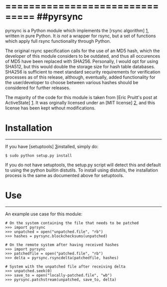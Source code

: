 ===============================
##pyrsync
===============================
pyrsync is a Python module which implements the [rsync algorithm] [1], 
written in pure Python. It *is not* a wrapper for rsync, but a set of 
functions which apply full rsync functionality through Python.

The original rsync specification calls for the use of an MD5 hash, which
the developer of this module considers to be outdated, and thus all 
occurences of MD5 have been replaced with SHA256. Personally, I would
opt for using SHA512, but this would double the storage size for hash
table databases. SHA256 is sufficient to meet standard security 
requirements for verification processes as of this release, although,
eventually, added functionality for the user/developer to choose between
various hashes should be considered for further releases.

The majority of the code for this module is taken from [Eric Pruitt's
post at ActiveState] [1]. It was orginally licensed under an [MIT license]
[2], and this license has been kept wthout modifications.

# Installation
________________________________
If you have [setuptools] [3]installed, simply do:

    $ sudo python setup.py install

If you do not have setuptools, the setup.py script will detect this and 
default to using the python builtin distutils. To install using distutils,
the installation process is the same as documented above for setuptools.

# Use
________________________________
An example use case for this module:

    # On the system containing the file that needs to be patched
    >>> import pyrsync
    >>> unpatched = open("unpatched.file", "rb")
    >>> hashes = pyrsync.blockchecksums(unpatched)

    # On the remote system after having received hashes
    >>> import pyrsync
    >>> patchedfile = open("patched.file", "rb")
    >>> delta = pyrsync.rsyncdelta(patchedfile, hashes)

    # System with the unpatched file after receiving delta
    >>> unpatched.seek(0)
    >>> save_to = open("locally-patched.file", "wb")
    >>> pyrsync.patchstream(unpatched, save_to, delta)

[1]: http://samba.anu.edu.au/rsync/ "Andrew Tridgell and Paul Mackerras. The rsync algorithm. Technical Report TR-CS-96-05, Canberra 0200 ACT, Australia, 1996."
[2]: https://code.activestate.com/recipes/577518-rsync-algorithm/ "Rsync Algorithm (Python Recipe)"
[3]: http://www.opensource.org/licenses/mit-license.php "OSI MIT License"